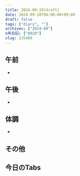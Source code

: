 ```yaml
---
title: 2024-09-28[draft]
date: 2024-09-28T00:00:00+09:00
draft: false
tags: ["diary", ""]
archives: ["2024-09"]
n年日記: ["0928"]
slug: 235400
---
```

## 午前
- 
## 午後
- 
## 体調
- 
## その他
## 今日のTabs